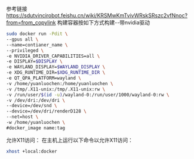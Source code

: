 参考链接
https://sdutvincirobot.feishu.cn/wiki/KRSMwKmTvivWRskSRszc2vfNnoc?from=from_copylink
构建容器按如下方式构建--带nvidia驱动
```bash
sudo docker run -Pdit \
--gpus all \
--name=contianer_name \
--privileged \
-e NVIDIA_DRIVER_CAPABILITIES=all \
-e DISPLAY=$DISPLAY \
-e WAYLAND_DISPLAY=$WAYLAND_DISPLAY \
-e XDG_RUNTIME_DIR=$XDG_RUNTIME_DIR \
-e QT_QPA_PLATFORM=wayland \
-v /home/yuanluochen:/home/yuanluochen \
-v /tmp/.X11-unix:/tmp/.X11-unix:rw \
-v /run/user/$(id -u)/wayland-0:/run/user/1000/wayland-0:rw \
-v /dev/dri:/dev/dri \
--device=/dev/snd \
--device=/dev/dri/renderD128 \
--net=host \
-w /home/yuanluochen \
#docker_image name:tag
```
允许X11访问： 在主机上运行以下命令以允许X11访问：

```Bash
xhost +local:docker
```
